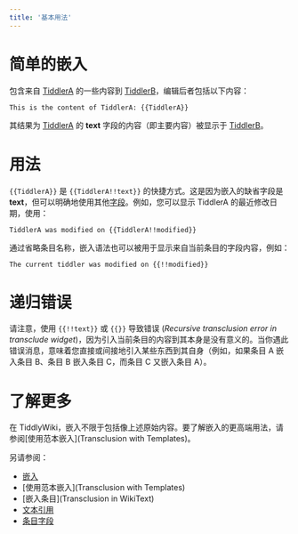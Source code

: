```yaml
---
title: '基本用法'
---
```


# 简单的嵌入

包含来自 [TiddlerA](#TiddlerA) 的一些内容到 [TiddlerB](#TiddlerB)，编辑后者包括以下内容：

```
This is the content of TiddlerA: {{TiddlerA}}
```

其结果为 [TiddlerA](#TiddlerA) 的 **text** 字段的内容（即主要内容）被显示于 [TiddlerB](#TiddlerB)。

# 用法

``{{TiddlerA}}`` 是 ``{{TiddlerA!!text}}`` 的快捷方式。这是因为嵌入的缺省字段是 **text**，但可以明确地使用其他[字段](TiddlerFields)。例如，您可以显示 TiddlerA 的最近修改日期，使用：

```
TiddlerA was modified on {{TiddlerA!!modified}}
```

通过省略条目名称，嵌入语法也可以被用于显示来自当前条目的字段内容，例如：

```
The current tiddler was modified on {{!!modified}}
```

# 递归错误

请注意，使用 ``{{!!text}}`` 或 ``{{}}`` 导致错误 (_Recursive transclusion error in transclude widget_)，因为引入当前条目的内容到其本身是没有意义的。当你遇此错误消息，意味着您直接或间接地引入某些东西到其自身（例如，如果条目 A 嵌入条目 B、条目 B 嵌入条目 C，而条目 C 又嵌入条目 A）。

# 了解更多

在 TiddlyWiki，嵌入不限于包括像上述原始内容。要了解嵌入的更高端用法，请参阅[使用范本嵌入](Transclusion with Templates)。

另请参阅：

* [嵌入](Transclusion)
* [使用范本嵌入](Transclusion with Templates)
* [嵌入条目](Transclusion in WikiText)
* [文本引用](TextReference)
* [条目字段](TiddlerFields)
